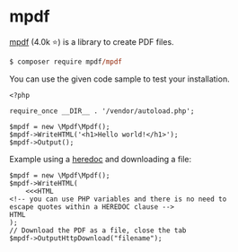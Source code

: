 # mpdf

<div class="row row-cols-lg-2"><div>

[mpdf](https://github.com/mpdf/mpdf) (4.0k ⭐) is a library to create PDF files.

```ps
$ composer require mpdf/mpdf
```

You can use the given code sample to test your installation.

```php!
<?php

require_once __DIR__ . '/vendor/autoload.php';

$mpdf = new \Mpdf\Mpdf();
$mpdf->WriteHTML('<h1>Hello world!</h1>');
$mpdf->Output();
```
</div><div>

Example using a [heredoc](/tools-and-frameworks/knowledge/heredoc/index.md) and downloading a file:

```php!
$mpdf = new \Mpdf\Mpdf();
$mpdf->WriteHTML(
    <<<HTML
<!-- you can use PHP variables and there is no need to
escape quotes within a HEREDOC clause -->
HTML
);
// Download the PDF as a file, close the tab
$mpdf->OutputHttpDownload("filename");
```
</div></div>